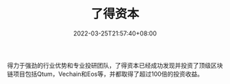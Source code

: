﻿---
weight: 
title: "了得资本"
description: "了得资本成立于2018年，是一家专注于区块链领域的数字资产投资基金"
date: 2022-03-25T21:57:40+08:00
lastmod: 2022-03-25T16:45:40+08:00
draft: false
authors: ["Metabd"]
featuredImage: "ledeziben.png"
link: ""
tags: ["投资机构","了得资本"]
categories: ["navigation"]
navigation: ["投资机构"]
lightgallery: true
toc: true
pinned: false
recommend: false
recommend1: false
---
得力于强劲的行业优势和专业投研团队，了得资本已经成功发现并投资了顶级区块链项目包括Qtum，Vechain和Eos等，并都取得了超过100倍的投资收益。
